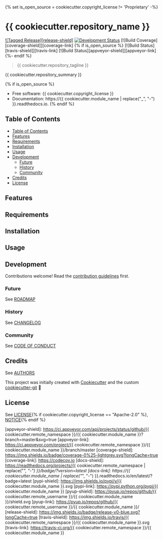 {% set is_open_source = cookiecutter.copyright_license != 'Proprietary' -%}
# {{ cookiecutter.repository_name }}

[![Tagged Release][release-shield]](CHANGELOG.md)
[![Development Status][planning-status-shield]](ROADMAP.md)
[![Build Coverage][coverage-shield]][coverage-link]
{% if is_open_source %}
[![Build Status][travis-shield]][travis-link]
[![Build Status][appveyor-shield]][appveyor-link]
{%- endif %}

> {{ cookiecutter.repository_tagline }}

{{ cookiecutter.repository_summary }}

{% if is_open_source %}
* Free software: {{ cookiecutter.copyright_license }}
* Documentation: https://{{ cookiecutter.module_name | replace("_", "-") }}.readthedocs.io.
{% endif %}

## Table of Contents

- [Table of Contents](#table-of-contents)
- [Features](#features)
- [Requirements](#requirements)
- [Installation](#installation)
- [Usage](#usage)
- [Development](#development)
  - [Future](#future)
  - [History](#history)
  - [Community](#community)
- [Credits](#credits)
- [License](#license)

## Features

## Requirements

## Installation

## Usage

## Development

Contributions welcome! Read the [contribution guidelines](CONTRIBUTING.md) first.

### Future

See [ROADMAP](ROADMAP.md)

### History

See [CHANGELOG](CHANGELOG.md)

### Community

See [CODE OF CONDUCT](CODE_OF_CONDUCT.md)

## Credits

See [AUTHORS](AUTHORS.md)

This project was initially created with [Cookiecutter][cookiecutter] and the custom [cookiecutter-git][cookiecutter-git] :cookie:

## License

See [LICENSE](LICENSE){% if cookiecutter.copyright_license == "Apache-2.0" %}, [NOTICE](NOTICE){% endif %}

[cookiecutter]: https://github.com/audreyr/cookiecutter
[cookiecutter-git]: https://github.com/moodule/cookiecutter-git

[appveyor-shield]: https://ci.appveyor.com/api/projects/status/github/{{ cookiecutter.remote_namespace }}/{{ cookiecutter.module_name }}?branch=master&svg=true
[appveyor-link]: https://ci.appveyor.com/project/{{ cookiecutter.remote_namespace }}/{{ cookiecutter.module_name }}/branch/master
[coverage-shield]: https://img.shields.io/badge/coverage-0%25-lightgrey.svg?longCache=true
[coverage-link]: https://codecov.io
[docs-shield]: https://readthedocs.org/projects/{{ cookiecutter.remote_namespace | replace("_", "-") }}/badge/?version=latest
[docs-link]: https://{{ cookiecutter.module_name | replace("_", "-") }}.readthedocs.io/en/latest/?badge=latest
[pypi-shield]: https://img.shields.io/pypi/v/{{ cookiecutter.module_name }}.svg
[pypi-link]: https://pypi.python.org/pypi/{{ cookiecutter.module_name }}
[pyup-shield]: https://pyup.io/repos/github/{{ cookiecutter.remote_username }}/{{ cookiecutter.module_name }}/shield.svg
[pyup-link]: https://pyup.io/repos/github/{{ cookiecutter.remote_username }}/{{ cookiecutter.module_name }}/
[release-shield]: https://img.shields.io/badge/release-v0-blue.svg?longCache=true
[travis-shield]: https://img.shields.io/travis/{{ cookiecutter.remote_namespace }}/{{ cookiecutter.module_name }}.svg
[travis-link]: https://travis-ci.org/{{ cookiecutter.remote_namespace }}/{{ cookiecutter.module_name }}

[planning-status-shield]: https://img.shields.io/badge/status-planning-lightgrey.svg?longCache=true
[pre-alpha-status-shield]: https://img.shields.io/badge/status-pre--alpha-red.svg?longCache=true
[alpha-status-shield]: https://img.shields.io/badge/status-alpha-yellow.svg?longCache=true
[beta-status-shield]: https://img.shields.io/badge/status-beta-brightgreen.svg?longCache=true
[stable-status-shield]: https://img.shields.io/badge/status-stable-blue.svg?longCache=true
[mature-status-shield]: https://img.shields.io/badge/status-mature-8A2BE2.svg?longCache=true
[inactive-status-shield]: https://img.shields.io/badge/status-inactive-lightgrey.svg?longCache=true